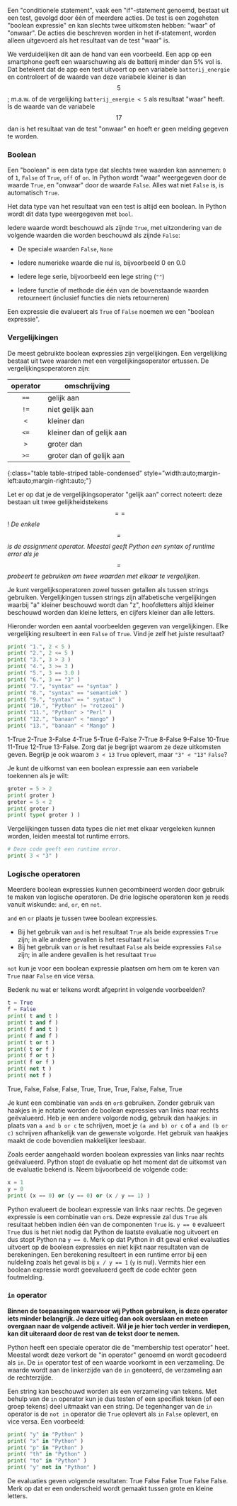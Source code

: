 Een "conditionele statement", vaak een "if"-statement genoemd, bestaat uit
een test, gevolgd door één of meerdere acties. De test is een zogeheten "boolean
expressie" en kan slechts twee uitkomsten hebben: "waar" of "onwaar".
De acties die beschreven worden in het if-statement, worden alleen uitgevoerd
als het resultaat van de test "waar" is.

We verduidelijken dit aan de hand van een voorbeeld. Een app op een smartphone 
geeft een waarschuwing als de batterij minder dan 5% vol is. Dat betekent
dat de app een test uitvoert op een variabele `batterij_energie` en controleert of de waarde
van deze variabele kleiner is dan $$5$$; m.a.w. of de vergelijking `batterij_energie < 5` als resultaat "waar" heeft. Is de waarde van de variabele $$17$$ dan is het resultaat van de test
"onwaar" en hoeft er geen melding gegeven te worden.

### Boolean

Een "boolean" is een data type dat slechts twee waarden kan aannemen:
`0` of `1`, `False` of `True`, `off` of `on`. In Python
wordt "waar" weergegeven door de waarde `True`, en "onwaar"
door de waarde `False`. Alles wat niet `False` is, is automatisch `True`.

Het data type van het resultaat van een test is altijd een boolean.
In Python wordt dit data type weergegeven met `bool`.

Iedere waarde wordt beschouwd als zijnde `True`, met uitzondering van de volgende waarden die worden beschouwd als zijnde `False`:

-   De speciale waarden `False`, `None`

-   Iedere numerieke waarde die nul is, bijvoorbeeld 0 en 0.0

-   Iedere lege serie, bijvoorbeeld een lege string (`""`)

-   Iedere functie of methode die één van de bovenstaande waarden
    retourneert (inclusief functies die niets retourneren)

Een expressie die evalueert als `True` of `False` noemen we een "boolean
expressie".

### Vergelijkingen

De meest gebruikte boolean expressies zijn vergelijkingen. Een
vergelijking bestaat uit twee waarden met een vergelijkingsoperator
ertussen. De vergelijkingsoperatoren zijn:

| operator | omschrijving |
|:--------:|-------------|
|        `==`  | gelijk aan |
|        `!=` |  niet gelijk aan |
|        `<`  |    kleiner dan |
|        `<=` |  kleiner dan of gelijk aan |
|        `>`  |  groter dan |
|        `>=` |  groter dan of gelijk aan |

{:class="table table-striped table-condensed" style="width:auto;margin-left:auto;margin-right:auto;"}

Let er op dat je de vergelijkingsoperator "gelijk aan" correct noteert: deze
bestaan uit twee gelijkheidstekens $$==$$! *De enkele $$=$$ is de assignment operator. Meestal geeft Python een syntax of runtime error als je $$=$$ probeert te gebruiken om twee waarden met elkaar te vergelijken.*

Je kunt vergelijksoperatoren zowel tussen getallen als tussen strings
gebruiken. Vergelijkingen tussen strings zijn alfabetische vergelijkingen
waarbij "a" kleiner beschouwd wordt dan "z", hoofdletters altijd kleiner
beschouwd worden dan kleine letters, en cijfers kleiner dan alle letters.

Hieronder worden een aantal voorbeelden gegeven van vergelijkingen. Elke
vergelijking resulteert in een `False` of `True`. Vind je zelf het juiste resultaat?

```python
print( "1.", 2 < 5 )
print( "2.", 2 <= 5 )
print( "3.", 3 > 3 )
print( "4.", 3 >= 3 )
print( "5.", 3 == 3.0 )
print( "6.", 3 == "3" )
print( "7.", "syntax" == "syntax" )
print( "8.", "syntax" == "semantiek" )
print( "9.", "syntax" == " syntax" )
print( "10.", "Python" != "rotzooi" )
print( "11.", "Python" > "Perl" )
print( "12.", "banaan" < "mango" )
print( "13.", "banaan" < "Mango" )
```

1-True 2-True 3-False 4-True 5-True 6-False	7-True 8-False 9-False 10-True
11-True 12-True 13-False. Zorg dat je begrijpt waarom ze deze uitkomsten geven.
Begrijp je ook waarom `3 < 13` `True` oplevert, maar `"3" < "13"` `False`?

Je kunt de uitkomst van een boolean expressie aan een variabele
toekennen als je wilt:

```python
groter = 5 > 2
print( groter )
groter = 5 < 2
print( groter )
print( type( groter ) )
```

Vergelijkingen tussen data types die niet met elkaar vergeleken kunnen worden,
leiden meestal tot runtime errors.

```python
# Deze code geeft een runtime error.
print( 3 < "3" )
```

### Logische operatoren

Meerdere boolean expressies kunnen gecombineerd worden door gebruik te
maken van logische operatoren. De drie logische operatoren ken je reeds vanuit wiskunde:
`and`, `or`, en `not`.

`and` en `or` plaats je tussen twee boolean expressies.
-   Bij het gebruik van `and` is het resultaat `True` als beide expressies `True` zijn; 
    in alle andere gevallen is het resultaat `False`
-   Bij het gebruik van `or` is het resultaat `False` als beide expressies `False` zijn; 
    in alle andere gevallen is het resultaat `True`

`not` kun je voor een boolean expressie plaatsen om hem om te keren van
`True` naar `False` en vice versa.

Bedenk nu wat er telkens wordt afgeprint in volgende voorbeelden?

```python
t = True
f = False
print( t and t )
print( t and f )
print( f and t )
print( f and f )
print( t or t )
print( t or f )
print( f or t )
print( f or f )
print( not t )
print( not f )
```

True, False, False, False, True, True, True, False, False, True

Je kunt een combinatie van `and`s en `or`s gebruiken. Zonder gebruik van haakjes in je notatie worden de boolean expressies van links naar rechts geëvalueerd. Heb je een andere volgorde nodig, gebruik dan haakjes: in plaats van `a and b or c` te schrijven, moet je
`(a and b) or c` of `a and (b or c)` schrijven afhankelijk van de
gewenste volgorde. Het gebruik van haakjes maakt de code bovendien
makkelijker leesbaar. 

Zoals eerder aangehaald worden boolean expressies van links naar rechts
geëvalueerd. Python stopt de evaluatie op het moment dat de uitkomst van
de evaluatie bekend is. Neem bijvoorbeeld de volgende code:

```python
x = 1
y = 0
print( (x == 0) or (y == 0) or (x / y == 1) )
```

Python evalueert de boolean expressie van links naar rechts. De gegeven
expressie is een combinatie van `or`s. Deze expressie zal dus `True` als
resultaat hebben indien één van de componenten `True` is. `y == 0`
evalueert `True` dus is het niet nodig dat Python de laatste evaluatie
nog uitvoert en dus stopt Python na `y == 0`.
Merk op dat Python in dit geval enkel evaluaties uitvoert op de boolean expressies
en niet kijkt naar resultaten van de berekeningen. Een berekening resulteert in een
runtime error bij een nuldeling zoals het geval is bij `x / y == 1` (`y` is nul).
Vermits hier een boolean expressie wordt geevalueerd geeft de code echter geen
foutmelding. 

### `in` operator

**Binnen de toepassingen waarvoor wij Python gebruiken, is deze operator iets minder belangrijk. Je deze uitleg dan ook overslaan en meteen overgaan naar de volgende activeit. Wil je je hier toch verder in verdiepen, kan dit uiteraard door de rest van de tekst door te nemen.**

Python heeft een speciale operator die de "membership test operator"
heet. Meestal wordt deze verkort de "in operator" genoemd en wordt gecodeerd als `in`.
De `in` operator test of een waarde voorkomt in een verzameling. De waarde wordt aan de linkerzijde van de `in` genoteerd, de verzameling aan de rechterzijde.

Een string kan beschouwd worden als een verzameling van tekens. 
Met behulp van de `in` operator kun je dus testen of een specifiek teken
(of een groep tekens) deel uitmaakt van een string. De
tegenhanger van de `in` operator is de `not in` operator die `True`
oplevert als `in` `False` oplevert, en vice versa. Een voorbeeld:

```python
print( "y" in "Python" )
print( "x" in "Python" )
print( "p" in "Python" )
print( "th" in "Python" )
print( "to" in "Python" )
print( "y" not in "Python" )
```

De evaluaties geven volgende resultaten: True False False True False False.
Merk op dat er een onderscheid wordt gemaakt tussen grote en kleine letters.
